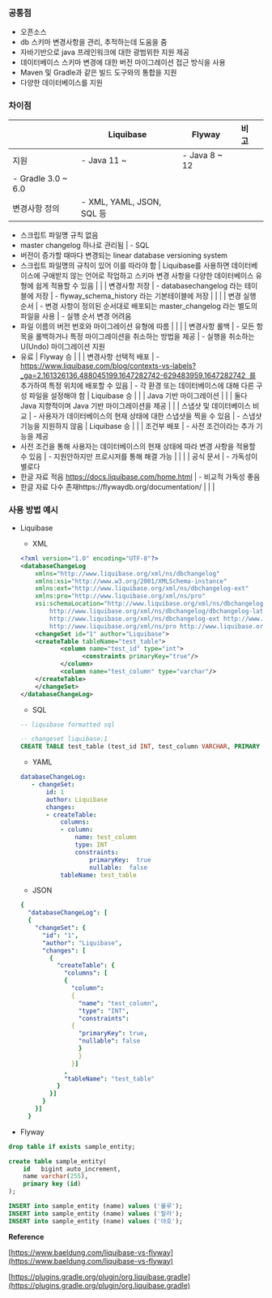 ### 공통점

- 오픈소스
- db 스키마 변경사항을 관리, 추적하는데  도움을 줌
- 자바기반으로 java 프레인워크에 대한 광범위한 지원 제공
- 데이터베이스 스키마 변경에 대한 버전 마이그레이션 접근 방식을 사용
- Maven 및 Gradle과 같은 빌드 도구와의 통합을 지원
- 다양한 데이터베이스를 지원

### 차이점

|  | Liquibase | Flyway | 비고 |  |
| --- | --- | --- | --- | --- |
| 지원 | - Java 11 ~ | - Java 8 ~ 12
- Gradle 3.0 ~ 6.0 |  |  |
| 변경사항 정의 | - XML, YAML, JSON, SQL 등
- 스크립트 파일명 규칙 없음
- master changelog 하나로 관리됨 | - SQL
- 버전이 증가할 때마다 변경되는 linear database versioning system
- 스크립트 파일명의 규칙이 있어 이를 따라야 함 | Liquibase를 사용하면 데이터베이스에 구애받지 않는 언어로 작업하고 스키마 변경 사항을 다양한 데이터베이스 유형에 쉽게 적용할 수 있음 |  |
  | 변경사항 저장 | - databasechangelog 라는 테이블에 저장 | - flyway_schema_history 라는 기본테이블에 저장 |  |  |
  | 변경 실행 순서 | - 변경 사항이 정의된 순서대로 배포되는 master_changelog 라는 별도의 파일을 사용 | - 실행 순서 변경 어려움
- 파일 이름의 버전 번호와 마이그레이션 유형에 따름 |  |  |
  | 변경사항 롤백 | - 모든 항목을 롤백하거나 특정 마이그레이션을 취소하는 방법을 제공 | - 실행을 취소하는 U(Undo) 마이그레이션 지원
- 유료 | Flyway 승 |  |
  | 변경사항 선택적 배포 | - https://www.liquibase.com/blog/contexts-vs-labels?_ga=2.161326136.488045199.1647282742-629483959.1647282742  를 추가하여 특정 위치에 배포할 수 있음 | - 각 환경 또는 데이터베이스에 대해 다른 구성 파일을 설정해야 함 | Liquibase 승 |  |
  | Java 기반 마이그레이션 |  |  | 둘다 Java 지향적이며 Java 기반 마이그레이션을 제공 |  |
  | 스냅샷 및 데이터베이스 비교 | - 사용자가 데이터베이스의 현재 상태에 대한 스냅샷을 찍을 수 있음 | - 스냅샷 기능을 지원하지 않음 | Liquibase 승 |  |
  | 조건부 배포 | - 사전 조건이라는 추가 기능을 제공
- 사전 조건을 통해 사용자는 데이터베이스의 현재 상태에 따라 변경 사항을 적용할 수 있음 | - 지원안하지만 프로시저를 통해 해결 가능 |  |  |
  | 공식 문서 | - 가독성이 별로다
- 한글 자료 적음
  https://docs.liquibase.com/home.html | - 비교적 가독성 좋음
- 한글 자료 다수 존재https://flywaydb.org/documentation/ |  |  |

### **사용 방법 예시**

- Liquibase
    - XML

    ```xml
    <?xml version="1.0" encoding="UTF-8"?>
    <databaseChangeLog
    	xmlns="http://www.liquibase.org/xml/ns/dbchangelog"
    	xmlns:xsi="http://www.w3.org/2001/XMLSchema-instance"
    	xmlns:ext="http://www.liquibase.org/xml/ns/dbchangelog-ext"
    	xmlns:pro="http://www.liquibase.org/xml/ns/pro"
    	xsi:schemaLocation="http://www.liquibase.org/xml/ns/dbchangelog
    		http://www.liquibase.org/xml/ns/dbchangelog/dbchangelog-latest.xsd
    		http://www.liquibase.org/xml/ns/dbchangelog-ext http://www.liquibase.org/xml/ns/dbchangelog/dbchangelog-ext.xsd
    		http://www.liquibase.org/xml/ns/pro http://www.liquibase.org/xml/ns/pro/liquibase-pro-latest.xsd">
        <changeSet id="1" author="Liquibase">
        <createTable tableName="test_table">
               <column name="test_id" type="int">
                     <constraints primaryKey="true"/>
               </column>
               <column name="test_column" type="varchar"/>
        </createTable>
        </changeSet>
    </databaseChangeLog>
    ```

    - SQL

    ```sql
    -- liquibase formatted sql
    
    -- changeset liquibase:1
    CREATE TABLE test_table (test_id INT, test_column VARCHAR, PRIMARY KEY (test_id))
    ```

    - YAML

    ```yaml
    databaseChangeLog:
       - changeSet:
           id: 1
           author: Liquibase
           changes:
           - createTable:
               columns:
               - column:
                   name: test_column
                   type: INT
                   constraints:  
                       primaryKey:  true  
                       nullable:  false  
               tableName: test_table
    ```

    - JSON

    ```yaml
    { 
      "databaseChangeLog": [
      {
        "changeSet": {
          "id": "1",
          "author": "Liquibase",
          "changes": [
            {
              "createTable": {
                "columns": [
                {
                  "column": 
                  {
                    "name": "test_column",
                    "type": "INT",
                    "constraints": 
                  {
                    "primaryKey": true,
                    "nullable": false
                    }
                    }
                  }]
                ,
                "tableName": "test_table"
              }
            }]
          }
        }]
      }
    ```

- Flyway

```sql
drop table if exists sample_entity;

create table sample_entity(
    id   bigint auto_increment,
    name varchar(255),
    primary key (id)
);

INSERT into sample_entity (name) values ('룰루');
INSERT into sample_entity (name) values ('랄라');
INSERT into sample_entity (name) values ('야호');
```

**Reference**

[https://www.baeldung.com/liquibase-vs-flyway](https://www.baeldung.com/liquibase-vs-flyway)

[https://plugins.gradle.org/plugin/org.liquibase.gradle](https://plugins.gradle.org/plugin/org.liquibase.gradle)